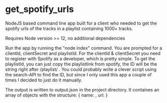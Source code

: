 # get_spotify_urls
NodeJS based command line app built for a client who needed to get the spotify urls of the tracks in a playlist containing 1000+ tracks.

Requires Node version >= 12, no additional dependencies

Run the app by running the "node index" command. You are prompted for a clientId, clientSecret and playlistId. For the clientId & clientSecret you need to register with Spotify as a developer, which is pretty simple. To get the playlistId, you can just copy the playlistlink from spotify, the ID will be the string right after /playlist/ . You could probably write a clever script using the search-API to find the ID, but since I only used this app a couple of times I decided to just do it manually. 

The output is written to output.json in the project directory. It containes an array of objects with the structure:
{
  name: <string>, 
  url: <string>
 }

